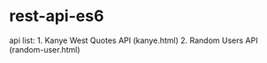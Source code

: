 # rest-api-es6

api list:
    1. Kanye West Quotes API (kanye.html)
    2. Random Users API (random-user.html)
